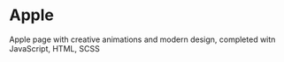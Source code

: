 # Apple
Apple page with creative animations and modern design, completed witn JavaScript, HTML, SCSS
